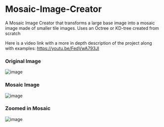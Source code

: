 # Mosaic-Image-Creator
A Mosaic Image Creator that transforms a large base image into a mosaic image made of smaller tile images. Uses an Octree or KD-tree created from scratch

Here is a video link with a more in depth description of the project along with examples:
https://youtu.be/FedVwA793JI

### Original Image
![image](https://user-images.githubusercontent.com/93265190/220809429-2fbcf46d-72cd-464c-94a9-eb06076b2460.png)
### Mosaic Image
![image](https://user-images.githubusercontent.com/93265190/220809470-e05aa16d-5a75-460f-9c23-7702dee8fdd9.png)
### Zoomed in Mosaic
![image](https://user-images.githubusercontent.com/93265190/220809506-1c5d1308-8446-4cbd-9c73-478a32933ec2.png)

